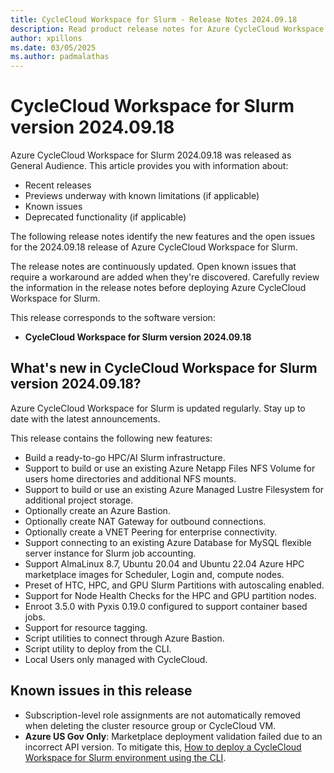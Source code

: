 ```yaml
---
title: CycleCloud Workspace for Slurm - Release Notes 2024.09.18
description: Read product release notes for Azure CycleCloud Workspace for Slurm 2024.09.18. See a list of new features and known issues.
author: xpillons
ms.date: 03/05/2025
ms.author: padmalathas
---
```


# CycleCloud Workspace for Slurm version 2024.09.18

Azure CycleCloud Workspace for Slurm 2024.09.18 was released as General Audience. This article provides you with information about:

* Recent releases
* Previews underway with known limitations (if applicable)
* Known issues
* Deprecated functionality (if applicable)

The following release notes identify the new features and the open issues for the 2024.09.18 release of Azure CycleCloud Workspace for Slurm.

The release notes are continuously updated. Open known issues that require a workaround are added when they're discovered. Carefully review the information in the release notes before deploying Azure CycleCloud Workspace for Slurm.

This release corresponds to the software version:

- **CycleCloud Workspace for Slurm version 2024.09.18** 

## What's new in CycleCloud Workspace for Slurm version 2024.09.18?

Azure CycleCloud Workspace for Slurm is updated regularly. Stay up to date with the latest announcements. 

This release contains the following new features:

* Build a ready-to-go HPC/AI  Slurm infrastructure.
* Support to build or use an existing Azure Netapp Files NFS Volume for users home directories and additional NFS mounts.
* Support to build or use an existing Azure Managed Lustre Filesystem for additional project storage.
* Optionally create an Azure Bastion.
* Optionally create NAT Gateway for outbound connections.
* Optionally create a VNET Peering for enterprise connectivity.
* Support connecting to an existing Azure Database for MySQL flexible server instance for Slurm job accounting.
* Support AlmaLinux 8.7, Ubuntu 20.04 and Ubuntu 22.04 Azure HPC marketplace images for Scheduler, Login and, compute nodes.
* Preset of HTC, HPC, and GPU Slurm Partitions with autoscaling enabled.
* Support for Node Health Checks for the HPC and GPU partition nodes.
* Enroot 3.5.0 with Pyxis 0.19.0 configured to support container based jobs.
* Support for resource tagging.
* Script utilities to connect through Azure Bastion.
* Script utility to deploy from the CLI.
* Local Users only managed with CycleCloud.


## Known issues in this release

- Subscription-level role assignments are not automatically removed when deleting the cluster resource group or CycleCloud VM.
- **Azure US Gov Only**: Marketplace deployment validation failed due to an incorrect API version. To mitigate this, [How to deploy a CycleCloud Workspace for Slurm environment using the CLI](../../how-to/ccws/deploy-with-cli.md).
